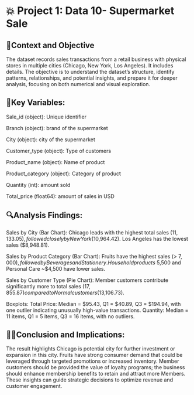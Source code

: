 # 💥 Project 1: Data 10- Supermarket Sale
## 🌸Context and Objective
The dataset records sales transactions from a retail business with physical stores in multiple cities (Chicago, New York, Los Angeles). It includes details. The objective is to understand the dataset’s structure, identify patterns, relationships, and potential insights, and prepare it for deeper analysis, focusing on both numerical and visual exploration.
## 🌷Key Variables:
Sale_id (object): Unique identifier 

Branch (object): brand of the supermarket 

City (object): city of the supermarket 

Customer_type (object): Type of customers 

Product_name (object): Name of product 

Product_category (object): Category of product 

Quantity (int): amount sold 

Total_price (float64): amount of sales in USD 
## 🔍Analysis Findings:
Sales by City (Bar Chart):
Chicago leads with the highest total sales ($11,133.05), followed closely by New York ($10,964.42). Los Angeles has the lowest sales ($8,948.81).

Sales by Product Category (Bar Chart):
Fruits have the highest sales (> $7,000), followed by Beverages and Stationery. Household products ~$5,500 and Personal Care ~$4,500 have lower sales.

Sales by Customer Type (Pie Chart):
Member customers contribute significantly more to total sales ($17,855.87) compared to Normal customers ($13,106.73).

Boxplots:
Total Price: Median = $95.43, Q1 = $40.89, Q3 = $194.94, with one outlier indicating unusually high-value transactions.
Quantity: Median = 11 items, Q1 = 5 items, Q3 = 16 items, with no outliers.

## 👩‍🏫Conclusion and Implications:
The result highlights Chicago is potential city for further investment or expansion in this city. Fruits have strong consumer demand that could be leveraged through targeted promotions or increased inventory. Member customers should be provided the value of loyalty programs; the business should enhance membership benefits to retain and attract more Members. These insights can guide strategic decisions to optimize revenue and customer engagement. 

